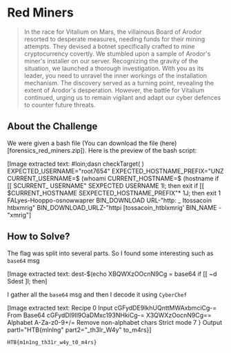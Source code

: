 # Red Miners
> In the race for Vitalium on Mars, the villainous Board of Arodor resorted to desperate measures, needing funds for their mining attempts. They devised a botnet specifically crafted to mine cryptocurrency covertly. We stumbled upon a sample of Arodor's miner's installer on our server. Recognizing the gravity of the situation, we launched a thorough investigation. With you as its leader, you need to unravel the inner workings of the installation mechanism. The discovery served as a turning point, revealing the extent of Arodor's desperation. However, the battle for Vitalium continued, urging us to remain vigilant and adapt our cyber defences to counter future threats.

## About the Challenge
We were given a bash file (You can download the file (here)[forensics_red_miners.zip]). Here is the preview of the bash script:


[Image extracted text: #loin;dasn
checkTarget( )
EXPECTED_USERNAME="root7654"
EXPECTED_HOSTNAME_PREFIX="UNZ
CURRENT_USERNAME=$ (whoami
CURRENT_HOSTNAME=$ (hostname
if [[
SCURRENT_
USERNAME"
SEXPECTED
USERNAME
1l;
then
exit
if [[
$CURRENT_HOSTNAME
SEXPECTED_HOSTNAME_PREFIX"* 1J;
then
exit
1
FALyes-Hooppo-osnowwaprer
BIN_DOWNLOAD
URL-"http: _
Itossacoin
htbxmrig"
BIN_DOWNLOAD_URLZ-"httpi
[tossacoin_htblxmrig'
BIN_NAME -"xmrig"]


## How to Solve?
The flag was split into several parts. So I found some interesting such as `base64` msg


[Image extracted text: dest-$(echo
XBQWXzOOcnN9Cg =
base64
if [[
~d Sdest ]l;
then]


I gather all the `base64` msg and then I decode it using `CyberChef`


[Image extracted text: Recipe
0
Input
cGFydDE9IkhUQnttMWAxbmciCg-=
From Base64
cGFydDI9Il9OaDMxc193NHkiCg-=
X3QWXzOocnN9Cg==
Alphabet
A-Za-z0-9+/=
Remove non-alphabet chars
Strict mode
7 }
Output
partl="HTB{mlnlng"
part2="_th3lr_W4y"
to_m4rs}]


```
HTB{m1n1ng_th31r_w4y_t0_m4rs}
```